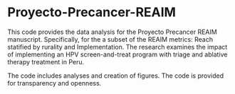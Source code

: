 # Proyecto-Precancer-REAIM

This code provides the data analysis for the Proyecto Precancer REAIM manuscript. Specifically, for the a subset of the REAIM metrics: Reach statified by rurality and Implementation. The research examines the impact of implementing an HPV screen-and-treat program with triage and ablative therapy treatment in Peru.

The code includes analyses and creation of figures. The code is provided for transparency and openness.
